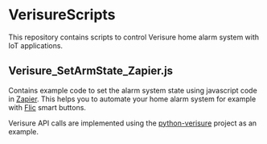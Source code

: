 # VerisureScripts
This repository contains scripts to control Verisure home alarm system with IoT applications.

## Verisure_SetArmState_Zapier.js

Contains example code to set the alarm system state using javascript code in [Zapier](https://zapier.com/). This helps you to automate your home alarm system for example with [Flic](https://flic.io/) smart buttons. 

Verisure API calls are implemented using the [python-verisure](https://github.com/persandstrom/python-verisure) project as an example.

